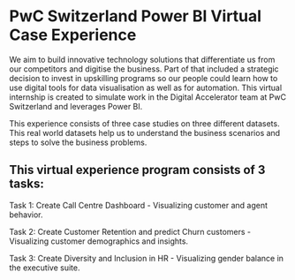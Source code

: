 # PwC Switzerland Power BI Virtual Case Experience 

We aim to build innovative technology solutions that differentiate us from our competitors and digitise the business. Part of that included a strategic decision to invest in upskilling programs so our people could learn how to use digital tools for data visualisation as well as for automation. 
This virtual internship is created to simulate work in the Digital Accelerator team at PwC Switzerland and leverages Power BI. 

This experience consists of three case studies on three different datasets. This real world datasets help us to understand the business scenarios and steps to solve the business problems. 

## This virtual experience program consists of 3 tasks: 

Task 1: Create Call Centre Dashboard - Visualizing customer and agent behavior. 

Task 2: Create Customer Retention and predict Churn customers - Visualizing customer demographics and insights. 

Task 3: Create Diversity and Inclusion in HR - Visualizing gender balance in the executive suite.
